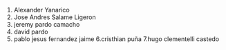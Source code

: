 1. Alexander Yanarico
2. Jose Andres Salame Ligeron
3. jeremy pardo camacho
4. david pardo
5. pablo jesus fernandez jaime
6.cristhian puña
7.hugo clementelli castedo
